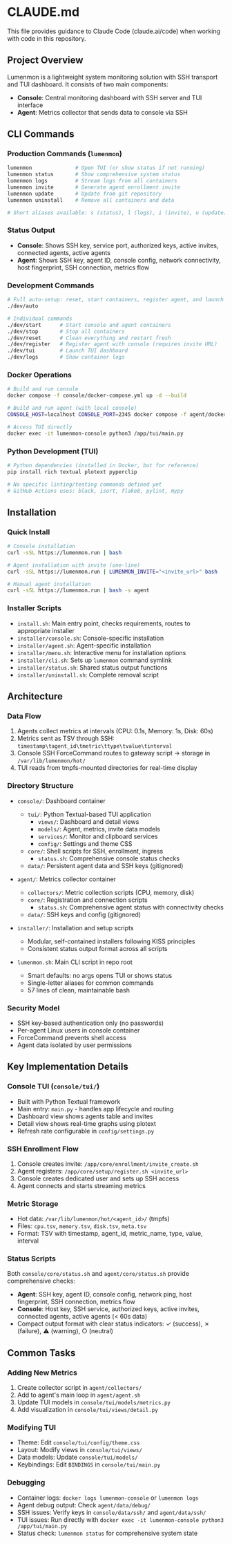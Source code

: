 # CLAUDE.md

This file provides guidance to Claude Code (claude.ai/code) when working with code in this repository.

## Project Overview

Lumenmon is a lightweight system monitoring solution with SSH transport and TUI dashboard. It consists of two main components:
- **Console**: Central monitoring dashboard with SSH server and TUI interface
- **Agent**: Metrics collector that sends data to console via SSH

## CLI Commands

### Production Commands (`lumenmon`)
```bash
lumenmon              # Open TUI (or show status if not running)
lumenmon status       # Show comprehensive system status
lumenmon logs         # Stream logs from all containers
lumenmon invite       # Generate agent enrollment invite
lumenmon update       # Update from git repository
lumenmon uninstall    # Remove all containers and data

# Short aliases available: s (status), l (logs), i (invite), u (update), h (help)
```

### Status Output
- **Console**: Shows SSH key, service port, authorized keys, active invites, connected agents, active agents
- **Agent**: Shows SSH key, agent ID, console config, network connectivity, host fingerprint, SSH connection, metrics flow

### Development Commands
```bash
# Full auto-setup: reset, start containers, register agent, and launch TUI
./dev/auto

# Individual commands
./dev/start      # Start console and agent containers
./dev/stop       # Stop all containers
./dev/reset      # Clean everything and restart fresh
./dev/register   # Register agent with console (requires invite URL)
./dev/tui        # Launch TUI dashboard
./dev/logs       # Show container logs
```

### Docker Operations
```bash
# Build and run console
docker compose -f console/docker-compose.yml up -d --build

# Build and run agent (with local console)
CONSOLE_HOST=localhost CONSOLE_PORT=2345 docker compose -f agent/docker-compose.yml up -d --build

# Access TUI directly
docker exec -it lumenmon-console python3 /app/tui/main.py
```

### Python Development (TUI)
```bash
# Python dependencies (installed in Docker, but for reference)
pip install rich textual plotext pyperclip

# No specific linting/testing commands defined yet
# GitHub Actions uses: black, isort, flake8, pylint, mypy
```

## Installation

### Quick Install
```bash
# Console installation
curl -sSL https://lumenmon.run | bash

# Agent installation with invite (one-line)
curl -sSL https://lumenmon.run | LUMENMON_INVITE="<invite_url>" bash

# Manual agent installation
curl -sSL https://lumenmon.run | bash -s agent
```

### Installer Scripts
- `install.sh`: Main entry point, checks requirements, routes to appropriate installer
- `installer/console.sh`: Console-specific installation
- `installer/agent.sh`: Agent-specific installation
- `installer/menu.sh`: Interactive menu for installation options
- `installer/cli.sh`: Sets up `lumenmon` command symlink
- `installer/status.sh`: Shared status output functions
- `installer/uninstall.sh`: Complete removal script

## Architecture

### Data Flow
1. Agents collect metrics at intervals (CPU: 0.1s, Memory: 1s, Disk: 60s)
2. Metrics sent as TSV through SSH: `timestamp\tagent_id\tmetric\ttype\tvalue\tinterval`
3. Console SSH ForceCommand routes to gateway script → storage in `/var/lib/lumenmon/hot/`
4. TUI reads from tmpfs-mounted directories for real-time display

### Directory Structure
- `console/`: Dashboard container
  - `tui/`: Python Textual-based TUI application
    - `views/`: Dashboard and detail views
    - `models/`: Agent, metrics, invite data models
    - `services/`: Monitor and clipboard services
    - `config/`: Settings and theme CSS
  - `core/`: Shell scripts for SSH, enrollment, ingress
    - `status.sh`: Comprehensive console status checks
  - `data/`: Persistent agent data and SSH keys (gitignored)

- `agent/`: Metrics collector container
  - `collectors/`: Metric collection scripts (CPU, memory, disk)
  - `core/`: Registration and connection scripts
    - `status.sh`: Comprehensive agent status with connectivity checks
  - `data/`: SSH keys and config (gitignored)

- `installer/`: Installation and setup scripts
  - Modular, self-contained installers following KISS principles
  - Consistent status output format across all scripts

- `lumenmon.sh`: Main CLI script in repo root
  - Smart defaults: no args opens TUI or shows status
  - Single-letter aliases for common commands
  - 57 lines of clean, maintainable bash

### Security Model
- SSH key-based authentication only (no passwords)
- Per-agent Linux users in console container
- ForceCommand prevents shell access
- Agent data isolated by user permissions

## Key Implementation Details

### Console TUI (`console/tui/`)
- Built with Python Textual framework
- Main entry: `main.py` - handles app lifecycle and routing
- Dashboard view shows agents table and invites
- Detail view shows real-time graphs using plotext
- Refresh rate configurable in `config/settings.py`

### SSH Enrollment Flow
1. Console creates invite: `/app/core/enrollment/invite_create.sh`
2. Agent registers: `/app/core/setup/register.sh <invite_url>`
3. Console creates dedicated user and sets up SSH access
4. Agent connects and starts streaming metrics

### Metric Storage
- Hot data: `/var/lib/lumenmon/hot/<agent_id>/` (tmpfs)
- Files: `cpu.tsv`, `memory.tsv`, `disk.tsv`, `meta.tsv`
- Format: TSV with timestamp, agent_id, metric_name, type, value, interval

### Status Scripts
Both `console/core/status.sh` and `agent/core/status.sh` provide comprehensive checks:
- **Agent**: SSH key, agent ID, console config, network ping, host fingerprint, SSH connection, metrics flow
- **Console**: Host key, SSH service, authorized keys, active invites, connected agents, active agents (< 60s data)
- Compact output format with clear status indicators: ✓ (success), ✗ (failure), ⚠ (warning), ○ (neutral)

## Common Tasks

### Adding New Metrics
1. Create collector script in `agent/collectors/`
2. Add to agent's main loop in `agent/agent.sh`
3. Update TUI models in `console/tui/models/metrics.py`
4. Add visualization in `console/tui/views/detail.py`

### Modifying TUI
- Theme: Edit `console/tui/config/theme.css`
- Layout: Modify views in `console/tui/views/`
- Data models: Update `console/tui/models/`
- Keybindings: Edit `BINDINGS` in `console/tui/main.py`

### Debugging
- Container logs: `docker logs lumenmon-console` or `lumenmon logs`
- Agent debug output: Check `agent/data/debug/`
- SSH issues: Verify keys in `console/data/ssh/` and `agent/data/ssh/`
- TUI issues: Run directly with `docker exec -it lumenmon-console python3 /app/tui/main.py`
- Status check: `lumenmon status` for comprehensive system state